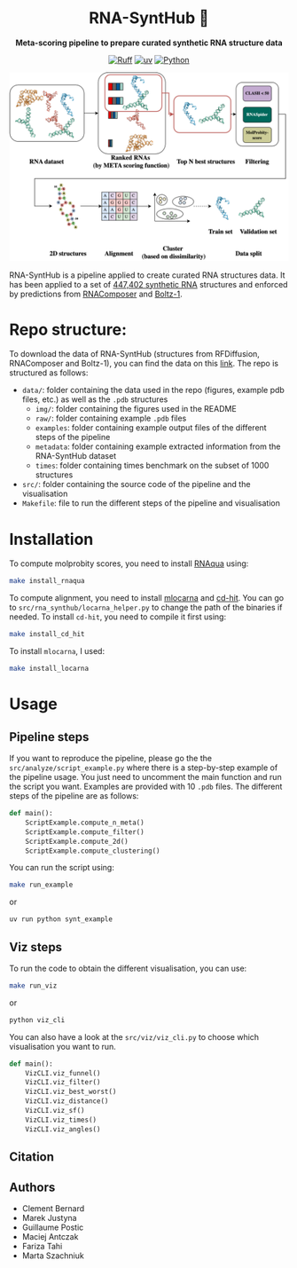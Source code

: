 <div align="center">

<!-- omit in toc -->
# RNA-SyntHub 🧬
<strong>Meta-scoring pipeline to prepare curated synthetic RNA structure data</strong>

[![Ruff](https://img.shields.io/endpoint?url=https://raw.githubusercontent.com/astral-sh/ruff/main/assets/badge/v2.json)](https://github.com/astral-sh/ruff)
[![uv](https://img.shields.io/endpoint?url=https://raw.githubusercontent.com/astral-sh/uv/main/assets/badge/v0.json)](https://github.com/astral-sh/uv)
[![Python](https://img.shields.io/pypi/pyversions/tensorflow.svg)](https://badge.fury.io/py/tensorflow)

</div>

![](data/img/figures/pipeline.png)

RNA-SyntHub is a pipeline applied to create curated RNA structures data. 
It has been applied to a set of [447,402 synthetic RNA](https://www.kaggle.com/datasets/andrewfavor/uw-synthetic-rna-structures) structures 
and enforced by predictions from [RNAComposer](https://rnacomposer.cs.put.poznan.pl/) and [Boltz-1](https://github.com/jwohlwend/boltz). 

# Repo structure:

To download the data of RNA-SyntHub (structures from RFDiffusion, RNAComposer and Boltz-1), you can find the data on this [link]().
The repo is structured as follows:

- `data/`: folder containing the data used in the repo (figures, example pdb files, etc.) as well as the `.pdb` structures
  - `img/`: folder containing the figures used in the README
  - `raw/`: folder containing example `.pdb` files
  - `examples`: folder containing example output files of the different steps of the pipeline
  - `metadata`: folder containing example extracted information from the RNA-SyntHub dataset
  - `times`: folder containing times benchmark on the subset of 1000 structures
- `src/`: folder containing the source code of the pipeline and the visualisation
- `Makefile`: file to run the different steps of the pipeline and visualisation

# Installation

To compute molprobity scores, you need to install [RNAqua](https://github.com/mantczak/rnaqua) using: 
```bash
make install_rnaqua
```
To compute alignment, you need to install [mlocarna](https://github.com/s-will/LocARNA) and [cd-hit](https://sites.google.com/view/cd-hit).
You can go to `src/rna_synthub/locarna_helper.py` to change the path of the binaries if needed.
To install `cd-hit`, you need to compile it first using:
```bash
make install_cd_hit
```
To install `mlocarna`, I used: 
```bash
make install_locarna
```

# Usage

## Pipeline steps
If you want to reproduce the pipeline, please go the the `src/analyze/script_example.py` where there is a step-by-step example of the pipeline usage.
You just need to uncomment the main function and run the script you want. 
Examples are provided with 10 `.pdb` files.
The different steps of the pipeline are as follows:

```python
def main():
    ScriptExample.compute_n_meta()
    ScriptExample.compute_filter()
    ScriptExample.compute_2d()
    ScriptExample.compute_clustering()
```

You can run the script using:
```bash
make run_example
```
or
```bash
uv run python synt_example
```


## Viz steps

To run the code to obtain the different visualisation, you can use: 
```bash
make run_viz
```
or
```bash
python viz_cli
```

You can also have a look at the `src/viz/viz_cli.py` to choose which visualisation you want to run.

```python
def main():
    VizCLI.viz_funnel()
    VizCLI.viz_filter()
    VizCLI.viz_best_worst()
    VizCLI.viz_distance()
    VizCLI.viz_sf()
    VizCLI.viz_times()
    VizCLI.viz_angles()
```


## Citation

## Authors
- Clement Bernard
- Marek Justyna
- Guillaume Postic
- Maciej Antczak
- Fariza Tahi
- Marta Szachniuk
